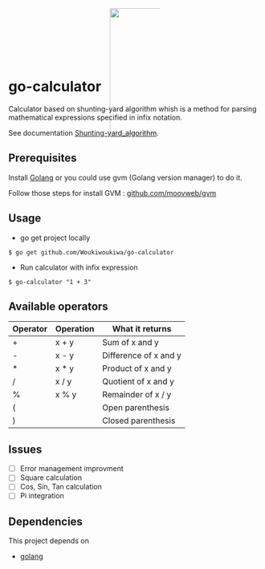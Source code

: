 <p align="center" style="margin-bottom: 20px; width: 100px; height: 100px; margin: auto">
<img src="https://gophercises.com/img/gophercises_jumping.gif" width="250px"/>
</p>

# go-calculator

Calculator based on shunting-yard algorithm whish is a method for parsing mathematical expressions specified in infix notation.

See documentation [Shunting-yard_algorithm](https://en.wikipedia.org/wiki/Shunting-yard_algorithm).

## Prerequisites

Install [Golang](https://golang.org/doc/install) or you could use gvm (Golang version manager) to do it.

Follow those steps for install GVM : [github.com/moovweb/gvm](https://github.com/moovweb/gvm#installing)

## Usage

* go get project locally

```
$ go get github.com/Woukiwoukiwa/go-calculator
```

* Run calculator with infix expression

```
$ go-calculator "1 + 3"
```

## Available operators

| Operator | Operation | What it returns |
|---|---|---|
| + | x + y | Sum of x and y |
| - | x - y | Difference of x and y |
| * | x * y | Product of x and y |
| / | x / y | Quotient of x and y |
| % | x % y | Remainder of x / y |
| ( |  | Open parenthesis |
| ) |  | Closed parenthesis |

## Issues

- [ ] Error management improvment
- [ ] Square calculation
- [ ] Cos, Sin, Tan calculation
- [ ] Pi integration

## Dependencies

This project depends on

* [golang](http://golang.org/)